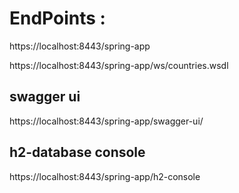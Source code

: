 # EndPoints : 

https://localhost:8443/spring-app

https://localhost:8443/spring-app/ws/countries.wsdl

swagger ui
------------
https://localhost:8443/spring-app/swagger-ui/

h2-database console
-------------
https://localhost:8443/spring-app/h2-console